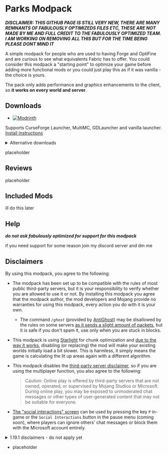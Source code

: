 # Parks Modpack

***DISCLAIMER: THIS GITHUB PAGE IS STILL VERY NEW, THERE ARE MANY REMNANTS OF FABULOUSLY OPTIMIZEDS FILES ETC, THESE ARE NOT MADE BY ME AND FULL CREDIT TO THE FABULOUSLY OPTIMIZED TEAM. I AM WORKING ON REMOVING ALL THIS BUT FOR THE TIME BEING PLEASE DONT MIND IT***

A simple modpack for people who are used to having Forge and OptiFine and are curious to see what equivalents Fabric has to offer. You could consider this modpack a "starting point" to optimize your game before adding more functional mods or you could just play this as if it was vanilla - the choice is yours. 

The pack only adds performance and graphics enhancements to the client, so **it works on every world and server**.

## Downloads

* [![Modrinth](https://img.shields.io/modrinth/dt/fabulously-optimized?color=4&label=Download%20from%20Modrinth&style=for-the-badge)](https://modrinth.com/modpack/fabulously-optimized)

Supports CurseForge Launcher, MultiMC, GDLauncher and vanilla launcher. [Install instructions](https://fabulously-optimized.gitbook.io/modpack/readme/install-instructions)

<details>
  <summary>Alternative downloads</summary>

_These downloads do not yet support the modpack or the mods :(_
placeholder

</details>
  


placeholder

## Reviews

placeholder

## Included Mods
ill do this later
## Help

***do not ask fabulously optimized for support for this modpack***

if you need support for some reason join my discord server and dm me

## Disclaimers

By using this modpack, you agree to the following:

* The modpack has been set up to be compatible with the rules of most public third-party servers, but it is your responsibility to verify whether you are allowed to use it or not. By installing this modpack you agree that the modpack author, the mod developers and Mojang provide no warranties for using this modpack, every action you do with it is your own. 
   
    * The command *`/ghost`* (provided by [AntiGhost](https://www.curseforge.com/minecraft/mc-mods/antighost)) may be disallowed by the rules on some servers [as it sends a slight amount of packets](https://www.curseforge.com/minecraft/mc-mods/antighost?comment=103), but it is safe if you don't spam it, use only when you are stuck in blocks.
* This modpack is using [Starlight](https://www.curseforge.com/minecraft/mc-mods/starlight) for chunk optimization and [due to the way it works](https://github.com/PaperMC/Starlight/blob/fabric/TECHNICAL_DETAILS.md#chunk-save-format), disabling (or replacing) the mod will make your existing worlds initially load a bit slower. This is harmless, it simply means the game is calculating the lit up areas again with a different algorithm.
* This modpack disables the [third-party server disclaimer](https://minecraft.fandom.com/wiki/File:Multiplayer_disclaimer.png), so if you are using the multiplayer function, you also agree to the following: 
    > Caution: Online play is offered by third-party servers that are not owned, operated, or supervised by Mojang Studios or Microsoft. During online play, you may be exposed to unmoderated chat messages or other types of user-generated content that may not be suitable for everyone. 

* [The "social interactions" screen](https://minecraft.fandom.com/wiki/Social_Interactions_screen#Usage) can be used by pressing the key `P` in-game or the `Social Interactions` button in the pause menu (coming soon), where players can ignore others' chat messages or block them with the Microsoft account entirely. 

<details>
<summary>1.19.1 disclaimers - do not apply yet</summary>

However, chat reporting is disabled due to player security and privacy concerns ([simple explanation](https://youtu.be/rdoFUhd0EkI)/[timeline of events](https://youtu.be/kEfyaAq90kg)/[technical explanation](https://youtu.be/hYAUEMlugyw?t=43)). 
   * Chat reporting can be re-enabled by [disabling the mod](https://fabulously-optimized.gitbook.io/modpack/readme/disabling-mods) called [No Chat Reports](https://www.curseforge.com/minecraft/mc-mods/no-chat-reports).
   * you should follow the rules of the server you  play in, [Minecraft Community Standards](https://www.minecraft.net/en-us/community-standards) and all local laws. Any misconduct should be reported to the server administration and/or local police where necessary.
   * If you've gotten banned already, [see "How to submit a case review" here to appeal](https://www.minecraft.net/en-us/community-standards#main-content).
   
</details>
   
   
* placeholder
   
